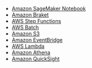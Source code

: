 - [Amazon SageMaker Notebook][sagemaker]
- [Amazon Braket][braket]
- [AWS Step Functions][step functions]
- [AWS Batch][batch]
- [Amazon S3][s3]
- [Amazon EventBridge][eventbridge]
- [AWS Lambda][lambda]
- [Amazon Athena][athena]
- [Amazon QuickSight][quicksight]

[sagemaker]: https://docs.aws.amazon.com/sagemaker/latest/dg/nbi.html
[braket]: https://aws.amazon.com/braket/
[step functions]: https://aws.amazon.com/step-functions/
[batch]: https://aws.amazon.com/batch/
[s3]: https://aws.amazon.com/s3/
[eventbridge]: https://aws.amazon.com/eventbridge/
[lambda]: https://aws.amazon.com/lambda/
[athena]: https://aws.amazon.com/athena/
[quicksight]: https://aws.amazon.com/quicksight/